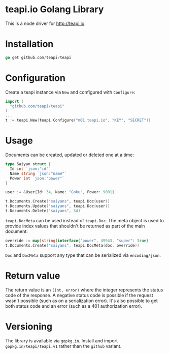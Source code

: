 # teapi.io Golang Library
This is a node driver for <http://teapi.io>.

# Installation

```go
go get github.com/teapi/teapi
```

# Configuration
Create a teapi instance via `New` and configured with `Configure`:

```go
import (
  "github.com/teapi/teapi"
)
...
t := teapi.New(teapi.Configure("m01.teapi.io", "KEY", "SECRET"))
```

# Usage
Documents can be created, updated or deleted one at a time:

```go
type Saiyan struct {
  Id int `json:"id"`
  Name string `json:"name"`
  Power int `json:"power"`
}

user := &User{Id: 34, Name: "Goku", Power: 9001}

t.Documents.Create("saiyans", teapi.Doc(user))
t.Documents.Update("saiyans", teapi.Doc(user))
t.Documents.Delete("saiyans", 34)
```

`teapi.DocMeta` can be used instead of `teapi.Doc`. The meta object is used to provide index values that shouldn't be returned as part of the main document:

```go
override := map[string]interface{"power", 49943, "super": true}
t.Documents.Create("saiyans", teapi.DocMeta(doc, override))
```
`Doc` and `DocMeta` support any type that can be serialized via `encoding/json`.

# Return value
The return value is an `(int, error)` where the integer represents the status code of the response. A negative status code is possible if the request wasn't possible (such as on a serialization error). It's also possible to get both status code and an error (such as a 401 authorization error).

# Versioning
The library is available via `gopkg.in`. Install and import `gopkg.in/teapi/teapi.v1` rather than the `github` variant.
